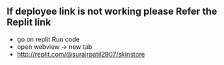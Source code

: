 ## If deployee link is not working please Refer the Replit link 
- go on replit Run code 
- open webview -> new tab
- http://replit.com/@surajrpatil2907/skinstore

